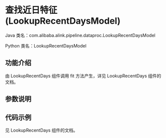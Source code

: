 # 查找近日特征 (LookupRecentDaysModel)
Java 类名：com.alibaba.alink.pipeline.dataproc.LookupRecentDaysModel

Python 类名：LookupRecentDaysModel


## 功能介绍
由 LookupRecentDays 组件调用 fit 方法产生，详见 LookupRecentDays 组件的文档。


## 参数说明
<!-- PARAMETER TABLE -->


## 代码示例
见 LookupRecentDays 组件的文档。